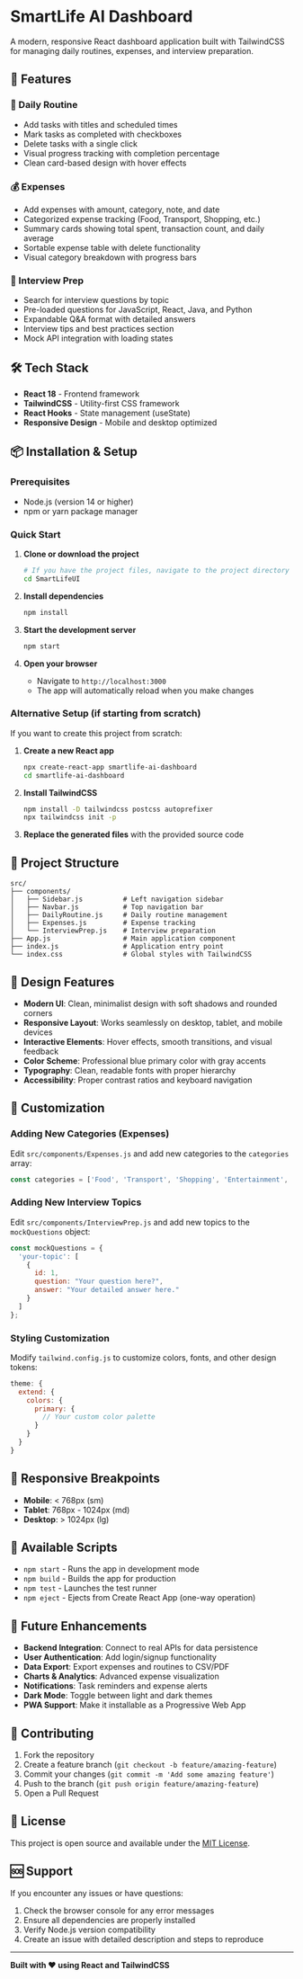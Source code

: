 # SmartLife AI Dashboard

A modern, responsive React dashboard application built with TailwindCSS for managing daily routines, expenses, and interview preparation.

## 🚀 Features

### 📅 Daily Routine
- Add tasks with titles and scheduled times
- Mark tasks as completed with checkboxes
- Delete tasks with a single click
- Visual progress tracking with completion percentage
- Clean card-based design with hover effects

### 💰 Expenses
- Add expenses with amount, category, note, and date
- Categorized expense tracking (Food, Transport, Shopping, etc.)
- Summary cards showing total spent, transaction count, and daily average
- Sortable expense table with delete functionality
- Visual category breakdown with progress bars

### 🎤 Interview Prep
- Search for interview questions by topic
- Pre-loaded questions for JavaScript, React, Java, and Python
- Expandable Q&A format with detailed answers
- Interview tips and best practices section
- Mock API integration with loading states

## 🛠️ Tech Stack

- **React 18** - Frontend framework
- **TailwindCSS** - Utility-first CSS framework
- **React Hooks** - State management (useState)
- **Responsive Design** - Mobile and desktop optimized

## 📦 Installation & Setup

### Prerequisites
- Node.js (version 14 or higher)
- npm or yarn package manager

### Quick Start

1. **Clone or download the project**
   ```bash
   # If you have the project files, navigate to the project directory
   cd SmartLifeUI
   ```

2. **Install dependencies**
   ```bash
   npm install
   ```

3. **Start the development server**
   ```bash
   npm start
   ```

4. **Open your browser**
   - Navigate to `http://localhost:3000`
   - The app will automatically reload when you make changes

### Alternative Setup (if starting from scratch)

If you want to create this project from scratch:

1. **Create a new React app**
   ```bash
   npx create-react-app smartlife-ai-dashboard
   cd smartlife-ai-dashboard
   ```

2. **Install TailwindCSS**
   ```bash
   npm install -D tailwindcss postcss autoprefixer
   npx tailwindcss init -p
   ```

3. **Replace the generated files** with the provided source code

## 📁 Project Structure

```
src/
├── components/
│   ├── Sidebar.js          # Left navigation sidebar
│   ├── Navbar.js           # Top navigation bar
│   ├── DailyRoutine.js     # Daily routine management
│   ├── Expenses.js         # Expense tracking
│   └── InterviewPrep.js    # Interview preparation
├── App.js                  # Main application component
├── index.js                # Application entry point
└── index.css               # Global styles with TailwindCSS
```

## 🎨 Design Features

- **Modern UI**: Clean, minimalist design with soft shadows and rounded corners
- **Responsive Layout**: Works seamlessly on desktop, tablet, and mobile devices
- **Interactive Elements**: Hover effects, smooth transitions, and visual feedback
- **Color Scheme**: Professional blue primary color with gray accents
- **Typography**: Clean, readable fonts with proper hierarchy
- **Accessibility**: Proper contrast ratios and keyboard navigation

## 🔧 Customization

### Adding New Categories (Expenses)
Edit `src/components/Expenses.js` and add new categories to the `categories` array:

```javascript
const categories = ['Food', 'Transport', 'Shopping', 'Entertainment', 'Utilities', 'Healthcare', 'Education', 'Your New Category', 'Other'];
```

### Adding New Interview Topics
Edit `src/components/InterviewPrep.js` and add new topics to the `mockQuestions` object:

```javascript
const mockQuestions = {
  'your-topic': [
    {
      id: 1,
      question: "Your question here?",
      answer: "Your detailed answer here."
    }
  ]
};
```

### Styling Customization
Modify `tailwind.config.js` to customize colors, fonts, and other design tokens:

```javascript
theme: {
  extend: {
    colors: {
      primary: {
        // Your custom color palette
      }
    }
  }
}
```

## 📱 Responsive Breakpoints

- **Mobile**: < 768px (sm)
- **Tablet**: 768px - 1024px (md)
- **Desktop**: > 1024px (lg)

## 🚀 Available Scripts

- `npm start` - Runs the app in development mode
- `npm build` - Builds the app for production
- `npm test` - Launches the test runner
- `npm eject` - Ejects from Create React App (one-way operation)

## 🔮 Future Enhancements

- **Backend Integration**: Connect to real APIs for data persistence
- **User Authentication**: Add login/signup functionality
- **Data Export**: Export expenses and routines to CSV/PDF
- **Charts & Analytics**: Advanced expense visualization
- **Notifications**: Task reminders and expense alerts
- **Dark Mode**: Toggle between light and dark themes
- **PWA Support**: Make it installable as a Progressive Web App

## 🤝 Contributing

1. Fork the repository
2. Create a feature branch (`git checkout -b feature/amazing-feature`)
3. Commit your changes (`git commit -m 'Add some amazing feature'`)
4. Push to the branch (`git push origin feature/amazing-feature`)
5. Open a Pull Request

## 📄 License

This project is open source and available under the [MIT License](LICENSE).

## 🆘 Support

If you encounter any issues or have questions:

1. Check the browser console for any error messages
2. Ensure all dependencies are properly installed
3. Verify Node.js version compatibility
4. Create an issue with detailed description and steps to reproduce

---

**Built with ❤️ using React and TailwindCSS**
